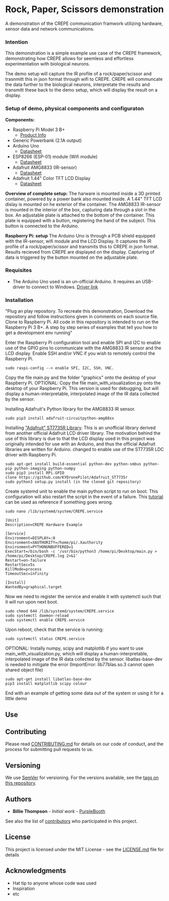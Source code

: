 # Rock, Paper, Scissors demonstration
A demonstration of the CREPE communication framwork utilizing hardware, sensor data and network communications. 



### Intention
This demonstration is a simple example use case of the CREPE framework, demonstrating how CREPE allows for seemless and effortless experimentation with biological neurons. 

The demo setup will capture the IR profile of a rock/paper/scissor and trasnmitt this in json format through wifi to CREPE. CREPE will communcate the data further to the biological neurons, interpretate the results and transmitt these back to the demo setup, which will display the result on a display. 


### Setup of demo, physical components and configuraton

**Components:**
- Raspberry Pi Model 3 B+
  - [Product Info](https://www.raspberrypi.org/products/raspberry-pi-3-model-b-plus/)
- Generic Powerbank (2.1A output)
- Arduino Uno       
  - [Datasheet](https://www.terraelectronica.ru/pdf/show?pdf_file=%2Fz%2FDatasheet%2FU%2FUNO_R3(CH340G).pdf&fbclid=IwAR2FrlMjTS1hMZOYdpzgNwjVe-th5LTBIL-3l3MgKYxddCArinXqffufGAc)
- ESP8266 (ESP-01) module (Wifi module)
  - [Datasheet](http://wiki.ai-thinker.com/_media/esp8266/docs/a001ps01a2_esp-01_product_specification_v1.2.pdf?fbclid=IwAR2E6Dpguf-HQLodjZ8DdVEVA4pAAcRWWhqb_sUmmcb46i1hmuMgdBjYaW4)
- Adafruit AMG8833   (IR-sensor)
  - [Datasheet](https://cdn-learn.adafruit.com/downloads/pdf/adafruit-amg8833-8x8-thermal-camera-sensor.pdf?timestamp=1552457921)
- Adafruit 1.44" Color TFT LCD Display 
  - [Datasheet](https://cdn-learn.adafruit.com/downloads/pdf/adafruit-1-44-color-tft-with-micro-sd-socket.pdf?timestamp=1552457427)

**Overview of complete setup:**
The harware is mounted inside a 3D printed container, powered by a power bank also mounted inside. A 1.44" TFT LCD dislay is mounted on he exterior of the container. The AMG8833 IR-sensor is mounted in the interior of the box, capturing data through a slot in the box. An adjustable plate is attached to the bottom of the container. This plate is equipped with a button, registering the hand of the subject. This button is connected to the Arduino.

**Raspberry Pi: setup**
The Arduino Uno is through a PCB shield equipped with the IR-sensor, wifi module and the LCD Display. It captures the IR profile of a rock/paper/scissor and transmits this to CREPE in json format. Results recieved from CREPE are displayed on the display. Capturing of data is triggered by the button mounted on the adjustable plate. 

### Requisites 
- The Arduino Uno used is an un-official Arduino. It requires an USB-driver to connect to Windows. [Driver link]()

### Installation

"Plug an play repository. To recreate this demonstration, Download the repository and follow instructions given in comments on each source file. Clone to Raspberry Pi. All code in this repository is intended to run on the Raspberry Pi 3 B+.
A step by step series of examples that tell you how to get a development env running"

Enter the Raspberry Pi configuration tool and enable SPI and I2C to enable use of the GPIO pins to communicate with the AMG8833 IR sensor and the LCD display. Enable SSH and/or VNC if you wish to remotely control the Raspberry Pi. 
```
sudo raspi-config --> enable SPI, I2C, SSH, VNC.
```

Copy the file main.py and the folder "graphics" onto the desktop of your Raspberry Pi. 
OPTIONAL: Copy the file main_with_visualization.py onto the desktop of your Raspberry Pi. This version is used for debugging, but will display a human-interpretable, interpolated image of the IR data collected by the sensor.

Installing Adafruit's Python library for the AMG8833 IR sensor.
```
sudo pip3 install adafruit-circuitpython-amg88xx
```

Installing ["Adafruit" ST7735R Library](https://github.com/KYDronePilot/Adafruit_ST7735r). This is an unofficial library derived from another official Adafruit LCD driver library. The motivation behind the use of this library is due to that the LCD display used in this project was originally intended for use with an Arduino, and thus the official Adafruit libraries are written for Arduino.  changed to enable use of the ST7735R LDC driver with Raspberry Pi. 

```
sudo apt-get install build-essential python-dev python-smbus python-pip python-imaging python-numpy
sudo pip3 install RPi.GPIO
clone https://github.com/KYDronePilot/Adafruit_ST7735r
sudo python3 setup.py install (in the cloned git repository)
```

Create systemd unit to enable the main python script to run on boot. This configuration will also restart the script in the event of a failure. This [tutorial](https://www.raspberrypi-spy.co.uk/2015/10/how-to-autorun-a-python-script-on-boot-using-systemd/) can be used as reference if something goes wrong.
```
sudo nano /lib/systemd/system/CREPE.service
```

```
[Unit]
Description=CREPE Hardware Example

[Service]
Environment=DISPLAY=:0
Environment=XAUTHORITY=/home/pi/.Xauthority
Environment=PYTHONUNBUFFERED=1
ExecStart=/bin/bash -c '/usr/bin/python3 /home/pi/Desktop/main.py > /home/pi/Desktop/CREPE.log 2>&1'
Restart=on-failure
RestartSec=5s
KillMode=process
TimeoutSec=infinity

[Install]
WantedBy=graphical.target
```

Now we need to register the service and enable it with systemctl such that it will run upon next boot.
```
sudo chmod 644 /lib/systemd/system/CREPE.service
sudo systemctl daemon-reload
sudo systemctl enable CREPE.service
```

Upon reboot, check that the service is running:
```
sudo systemctl status CREPE.service
```

OPTIONAL: Instally numpy, scipy and matplotlib if you want to use main_with_visualization.py, which will display a human-interpretable, interpolated image of the IR data collected by the sensor.
libatlas-base-dev is needed to mitigate the error (ImportError: lib77blas.so.3 cannot open shared object file)
```
sudo apt-get install libatlas-base-dev 
pip3 install matplotlib scipy colour
```

End with an example of getting some data out of the system or using it for a little demo

## Use



## Contributing

Please read [CONTRIBUTING.md](https://gist.github.com/PurpleBooth/b24679402957c63ec426) for details on our code of conduct, and the process for submitting pull requests to us.

## Versioning

We use [SemVer](http://semver.org/) for versioning. For the versions available, see the [tags on this repository](https://github.com/your/project/tags). 

## Authors

* **Billie Thompson** - *Initial work* - [PurpleBooth](https://github.com/PurpleBooth)

See also the list of [contributors](https://github.com/your/project/contributors) who participated in this project.

## License

This project is licensed under the MIT License - see the [LICENSE.md](LICENSE.md) file for details

## Acknowledgments

* Hat tip to anyone whose code was used
* Inspiration
* etc

